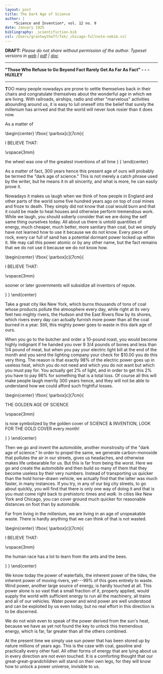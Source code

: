 ```yaml
---
layout: post
title: The Dark Age of Science
author: |
    *Science and Invention*, vol. 12 no. 9
date: January 1925
bibliography: _scientifiction.bib
csl: /Users/grantwythoff/TeX/_chicago-fullnote-nobib.csl
---
```


**DRAFT:** *Please do not share without permission of the author. Typeset versions in  [web](http://gernsback.wythoff.net/192501_dark_age_of_science.html) \| [pdf](https://github.com/gwijthoff/perversity_of_things/blob/gh-pages/typeset_drafts/192501_dark_age_of_science.pdf?raw=true) \| [doc](https://github.com/gwijthoff/perversity_of_things/blob/gh-pages/typeset_drafts/192501_dark_age_of_science.docx)*

* * * * * * * * 

**"Those Who Refuse to Go Beyond Fact Rarely Get As Far As Fact" - - - HUXLEY**

* * * * * * * * 

**T**OO many people nowadays are prone to settle themselves back in their chairs and congratulate themselves about the wonderful age in which we are living.  With railroads, airships, radio and other "marvelous" activities abounding around us, it is easy to lull oneself into the belief that surely the millenium has arrived and that the world will never look rosier than it does now.

As a matter of 

\begin{center}
\fbox{
  \parbox[c]{7cm}{

I BELIEVE THAT:

\vspace{3mm}

the wheel was one of the greatest inventions of all time
  }
}
\end{center}

As a matter of fact, 300 years hence this present age of ours will probably be termed the "dark age of science."  This is not merely a catch phrase used by the writer, but he means it in all sincerity, and what is more, he can easily prove it.

Nowadays it makes us laugh when we think of how people in England and other parts of the world some five hundred years ago on top of coal mines and froze to death.  They simply did not know that coal would burn and that it could be made to heat houses and otherwise perform tremendous work.  While we laugh, you should soberly consider that we are doing the self same thing ourselves today.  All about us there is untold quantities of energy, much cheaper, much better, more sanitary than coal, but we simply have not learned how to use it because we do not know.  Every piece of rock, every car full of sand has a potential dormant power locked up within it.  We may call this power atomic or by any other name, but the fact remains that we do not use it because we do not know how.

\begin{center}
\fbox{
  \parbox[c]{7cm}{

I BELIEVE THAT:

\vspace{3mm}

sooner or later governments will subsidize all inventors of repute.

  }
}
\end{center}

Take a great city like New York, which burns thousands of tons of coal whose products pollute the atmosphere every day, while right at its very feet two mighty rivers, the Hudson and the East Rivers flow by its shores, which rivers every day can actually furnish more power than all the coal burned in a year.  Still, this mighty power goes to waste in this dark age of ours.

When you go to the butcher and order a 10-pound roast, you would become highly indignant if he handed you over 9 3/4 pounds of bones and less than 1/4 pound of meat, but when you pay your electric light bill at the end of the month and you send the lighting company your check for $10.00 you do this very thing.  The reason is that exactly 98% of the electric power goes up in useless heat, which you do not need and which you do not want but which you must pay for.  You actually get 2% of light, and in order to get this 2% you have to pay 98% for something that is a total loss.  Of course all this will make people laugh merrily 300 years hence, and they will not be able to understand how we could afford such frightful losses.

\begin{center}
\fbox{
  \parbox[c]{7cm}{

THE GOLDEN AGE OF SCIENCE

\vspace{3mm}

is now symbolized by the golden cover of SCIENCE & INVENTION, LOOK FOR THE GOLD COVER every month!

  }
}
\end{center}

Then we go and invent the automobile, another monstrosity of the "dark age of science."  In order to propel the same, we generate carbon-monoxide that pollutes the air in our streets, gives us headaches, and otherwise makes life unbearable for us.  But this is far from being the worst.  Here we go and create the automobile and then build so many of them that they become useless by their very numbers.  Instead of transporting us quicker than the hold horse-drawn vehicle, we actually find that the latter was much faster, in many instances.  If you try, in any of our big city streets, to go about quickly, you will find that there is only one way of doing it and that is you must come right back to prehistoric times and *walk.*  In cities like New York and Chicago, you can cover ground much quicker for reasonable distances on foot than by automobile.

Far from living in the millenium, we are living in an age of unspeakable waste.  There is hardly anything that we can think of that is not wasted.

\begin{center}
\fbox{
  \parbox[c]{7cm}{

I BELIEVE THAT:

\vspace{3mm}

the human race has a lot to learn from the ants and the bees.

  }
}
\end{center}

We know today the power of waterfalls, the inherent power of the tides, the inherent power of moving rivers, yet---99% of this goes entirely to waste.  Wind power, another large source of energy, is hardly touched at all.  This power alone is so vast that a small fraction of it, properly applied, would supply the world with sufficient energy to run all the machinery, all trains and all of our vehicles.  Water power and wind power are well understood and can be exploited by us even today, but no real effort in this direction is to be discerned.

We do not wish even to speak of the power derived from the sun's heat, because we have as yet not found the key to unlock this tremendous energy, which is far, far greater than all the others combined.

At the present time we simply use sun power that has been stored up by nature millions of years ago.  This is the case with coal, gasoline and practically every other fuel.  All other forms of energy that are lying about us in every direction are not even touched.  It is a comforting thought that our great-great-grandchildren will stand on their own legs, for they will know how to unlock a power universe, invisible to us.